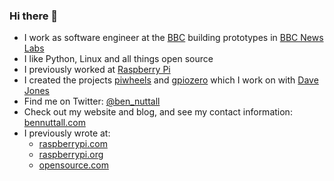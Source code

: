 ### Hi there 👋

- I work as software engineer at the [BBC](https://github.com/bbc) building prototypes in [BBC News Labs](https://bbcnewslabs.co.uk/)
- I like Python, Linux and all things open source
- I previously worked at [Raspberry Pi](https://www.raspberrypi.org/)
- I created the projects [piwheels](https://github.com/piwheels/piwheels) and [gpiozero](https://github.com/gpiozero/gpiozero)
which I work on with [Dave Jones](https://github.com/waveform80)
- Find me on Twitter: [@ben_nuttall](https://twitter.com/ben_nuttall)
- Check out my website and blog, and see my contact information: [bennuttall.com](https://bennuttall.com/)
- I previously wrote at:
  - [raspberrypi.com](https://www.raspberrypi.com/news/author/bennuttall/)
  - [raspberrypi.org](https://www.raspberrypi.org/blog/author/bennuttall/)
  - [opensource.com](https://opensource.com/user_articles/26767/26767)
